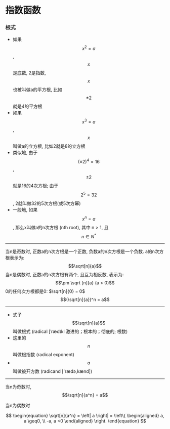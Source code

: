 # 指数函数

### 根式 

- 如果$$x^2 = a$$, $$x$$ 是底数, 2是指数,  $$x$$ 也被叫做a的平方根, 比如$$\pm2$$就是4的平方根
- 如果$$x^3 = a$$, $$x$$ 叫做a的立方根, 比如2就是8的立方根
- 类似地, 由于$$(\pm2)^4 = 16$$, $$\pm2$$就是16的4次方根; 由于$$2^5 = 32$$, 2就叫做32的5次方根(或5次方幂)
- 一般地, 如果$$x^n = a$$, 那么x叫做a的n次方根 (nth root), 其中 n > 1, 且 $$n \in N^*$$

-------------------------------

当n是奇数时, 正数a的n次方根是一个正数, 负数a的n次方根是一个负数. a的n次方根表示为: $$\sqrt[n]{a}$$
当n是偶数时, 正数a的n次方根有两个, 且互为相反数, 表示为: $$\pm \sqrt [n]{a} (a > 0)$$ 
0的任何次方根都是0: $\sqrt[n]{0} = 0$
$$(\sqrt[n]{a})^n = a$$

-------------------------------

- 式子 $$\sqrt[n]{a}$$ 叫做根式 (radical [ˈrædɪkl 激进的；根本的；彻底的; 根数)
- 这里的 $$n$$ 叫做根指数 (radical exponent)
- $$a$$ 叫做被开方数 (radicand  ['rædə,kænd])

-------------------------------

当n为奇数时, $$\sqrt[n]{a^n} = a$$

当n为偶数时

$$
\begin{equation}
\sqrt[n]{a^n} = \left| a \right| = \left\{
\begin{aligned}
a, a \geq0, \\
-a, a <0
\end{aligned}
\right.
\end{equation}
$$


